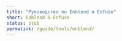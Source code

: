 ```yaml
---
title: "Руководство по Enblend и Enfuse"
short: Enblend & Enfuse
status: stub
permalink: /guide/tools/enblend/
---
```

